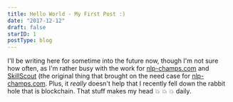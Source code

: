 ```yaml
---
title: Hello World - My First Post :)
date: "2017-12-12"
draft: false
starID: 1
postType: blog
---
```


I'll be writing here for sometime into the future now, though I'm not sure how often, as I'm rather busy with the work for [nlp-champs.com](nlp-champs.com) and [SkillScout](skillscout.herokuapp.com) (the original thing that brought on the need case for [nlp-champs.com](nlp-champs.com). Plus, it _really_ doesn't help that I recently fell down the rabbit hole that is blockchain. That stuff makes my head :boom: :boom: :boom: daily.
